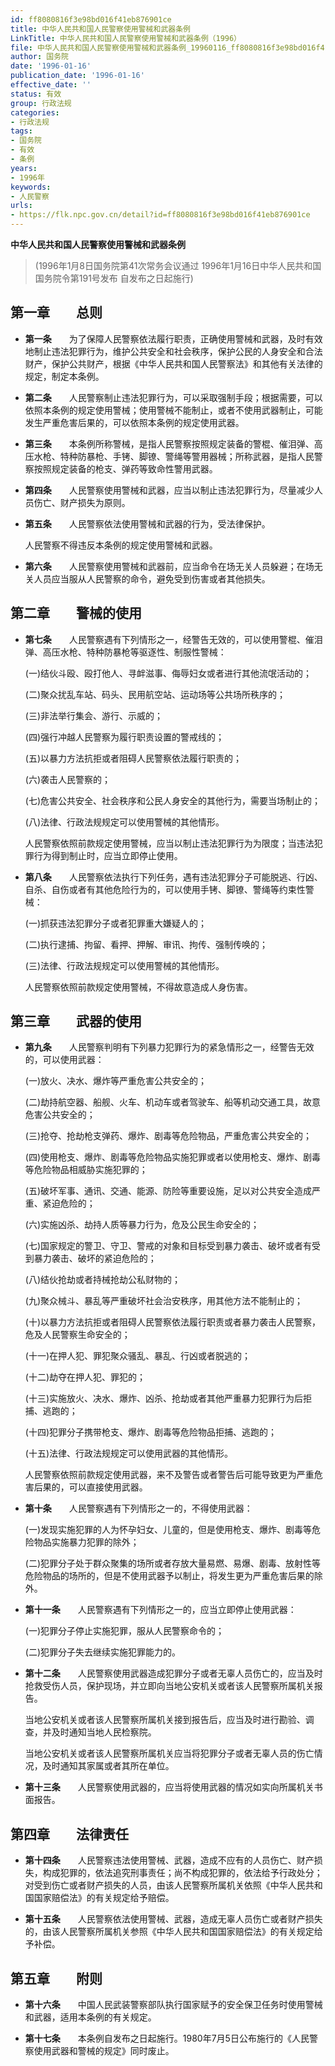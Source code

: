 ```yaml
---
id: ff8080816f3e98bd016f41eb876901ce
title: 中华人民共和国人民警察使用警械和武器条例
LinkTitle: 中华人民共和国人民警察使用警械和武器条例（1996）
file: 中华人民共和国人民警察使用警械和武器条例_19960116_ff8080816f3e98bd016f41eb876901ce.docx
author: 国务院
date: '1996-01-16'
publication_date: '1996-01-16'
effective_date: ''
status: 有效
group: 行政法规
categories:
- 行政法规
tags:
- 国务院
- 有效
- 条例
years:
- 1996年
keywords:
- 人民警察
urls:
- https://flk.npc.gov.cn/detail?id=ff8080816f3e98bd016f41eb876901ce
---
```


**中华人民共和国人民警察使用警械和武器条例**

> (1996年1月8日国务院第41次常务会议通过 1996年1月16日中华人民共和国国务院令第191号发布 自发布之日起施行)

## 第一章　　总则

- **第一条**　　为了保障人民警察依法履行职责，正确使用警械和武器，及时有效地制止违法犯罪行为，维护公共安全和社会秩序，保护公民的人身安全和合法财产，保护公共财产，根据《中华人民共和国人民警察法》和其他有关法律的规定，制定本条例。

- **第二条**　　人民警察制止违法犯罪行为，可以采取强制手段；根据需要，可以依照本条例的规定使用警械；使用警械不能制止，或者不使用武器制止，可能发生严重危害后果的，可以依照本条例的规定使用武器。

- **第三条**　　本条例所称警械，是指人民警察按照规定装备的警棍、催泪弹、高压水枪、特种防暴枪、手铐、脚镣、警绳等警用器械；所称武器，是指人民警察按照规定装备的枪支、弹药等致命性警用武器。

- **第四条**　　人民警察使用警械和武器，应当以制止违法犯罪行为，尽量减少人员伤亡、财产损失为原则。

- **第五条**　　人民警察依法使用警械和武器的行为，受法律保护。

  人民警察不得违反本条例的规定使用警械和武器。

- **第六条**　　人民警察使用警械和武器前，应当命令在场无关人员躲避；在场无关人员应当服从人民警察的命令，避免受到伤害或者其他损失。

## 第二章　　警械的使用

- **第七条**　　人民警察遇有下列情形之一，经警告无效的，可以使用警棍、催泪弹、高压水枪、特种防暴枪等驱逐性、制服性警械：

  (一)结伙斗殴、殴打他人、寻衅滋事、侮辱妇女或者进行其他流氓活动的；

  (二)聚众扰乱车站、码头、民用航空站、运动场等公共场所秩序的；

  (三)非法举行集会、游行、示威的；

  (四)强行冲越人民警察为履行职责设置的警戒线的；

  (五)以暴力方法抗拒或者阻碍人民警察依法履行职责的；

  (六)袭击人民警察的；

  (七)危害公共安全、社会秩序和公民人身安全的其他行为，需要当场制止的；

  (八)法律、行政法规规定可以使用警械的其他情形。

  人民警察依照前款规定使用警械，应当以制止违法犯罪行为为限度；当违法犯罪行为得到制止时，应当立即停止使用。

- **第八条**　　人民警察依法执行下列任务，遇有违法犯罪分子可能脱逃、行凶、自杀、自伤或者有其他危险行为的，可以使用手铐、脚镣、警绳等约束性警械：

  (一)抓获违法犯罪分子或者犯罪重大嫌疑人的；

  (二)执行逮捕、拘留、看押、押解、审讯、拘传、强制传唤的；

  (三)法律、行政法规规定可以使用警械的其他情形。

  人民警察依照前款规定使用警械，不得故意造成人身伤害。

## 第三章　　武器的使用

- **第九条**　　人民警察判明有下列暴力犯罪行为的紧急情形之一，经警告无效的，可以使用武器：

  (一)放火、决水、爆炸等严重危害公共安全的；

  (二)劫持航空器、船舰、火车、机动车或者驾驶车、船等机动交通工具，故意危害公共安全的；

  (三)抢夺、抢劫枪支弹药、爆炸、剧毒等危险物品，严重危害公共安全的；

  (四)使用枪支、爆炸、剧毒等危险物品实施犯罪或者以使用枪支、爆炸、剧毒等危险物品相威胁实施犯罪的；

  (五)破坏军事、通讯、交通、能源、防险等重要设施，足以对公共安全造成严重、紧迫危险的；

  (六)实施凶杀、劫持人质等暴力行为，危及公民生命安全的；

  (七)国家规定的警卫、守卫、警戒的对象和目标受到暴力袭击、破坏或者有受到暴力袭击、破坏的紧迫危险的；

  (八)结伙抢劫或者持械抢劫公私财物的；

  (九)聚众械斗、暴乱等严重破坏社会治安秩序，用其他方法不能制止的；

  (十)以暴力方法抗拒或者阻碍人民警察依法履行职责或者暴力袭击人民警察，危及人民警察生命安全的；

  (十一)在押人犯、罪犯聚众骚乱、暴乱、行凶或者脱逃的；

  (十二)劫夺在押人犯、罪犯的；

  (十三)实施放火、决水、爆炸、凶杀、抢劫或者其他严重暴力犯罪行为后拒捕、逃跑的；

  (十四)犯罪分子携带枪支、爆炸、剧毒等危险物品拒捕、逃跑的；

  (十五)法律、行政法规规定可以使用武器的其他情形。

  人民警察依照前款规定使用武器，来不及警告或者警告后可能导致更为严重危害后果的，可以直接使用武器。

- **第十条**　　人民警察遇有下列情形之一的，不得使用武器：

  (一)发现实施犯罪的人为怀孕妇女、儿童的，但是使用枪支、爆炸、剧毒等危险物品实施暴力犯罪的除外；

  (二)犯罪分子处于群众聚集的场所或者存放大量易燃、易爆、剧毒、放射性等危险物品的场所的，但是不使用武器予以制止，将发生更为严重危害后果的除外。

- **第十一条**　　人民警察遇有下列情形之一的，应当立即停止使用武器：

  (一)犯罪分子停止实施犯罪，服从人民警察命令的；

  (二)犯罪分子失去继续实施犯罪能力的。

- **第十二条**　　人民警察使用武器造成犯罪分子或者无辜人员伤亡的，应当及时抢救受伤人员，保护现场，并立即向当地公安机关或者该人民警察所属机关报告。

  当地公安机关或者该人民警察所属机关接到报告后，应当及时进行勘验、调查，并及时通知当地人民检察院。

  当地公安机关或者该人民警察所属机关应当将犯罪分子或者无辜人员的伤亡情况，及时通知其家属或者其所在单位。

- **第十三条**　　人民警察使用武器的，应当将使用武器的情况如实向所属机关书面报告。

## 第四章　　法律责任

- **第十四条**　　人民警察违法使用警械、武器，造成不应有的人员伤亡、财产损失，构成犯罪的，依法追究刑事责任；尚不构成犯罪的，依法给予行政处分；对受到伤亡或者财产损失的人员，由该人民警察所属机关依照《中华人民共和国国家赔偿法》的有关规定给予赔偿。

- **第十五条**　　人民警察依法使用警械、武器，造成无辜人员伤亡或者财产损失的，由该人民警察所属机关参照《中华人民共和国国家赔偿法》的有关规定给予补偿。

## 第五章　　附则

- **第十六条**　　中国人民武装警察部队执行国家赋予的安全保卫任务时使用警械和武器，适用本条例的有关规定。

- **第十七条**　　本条例自发布之日起施行。1980年7月5日公布施行的《人民警察使用武器和警械的规定》同时废止。
